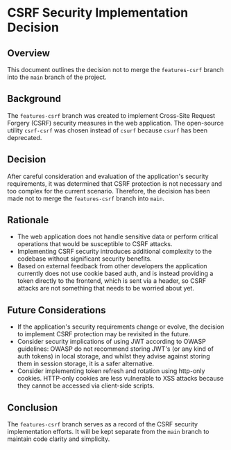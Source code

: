 # CSRF Security Implementation Decision

## Overview
This document outlines the decision not to merge the `features-csrf` branch into the `main` branch of the project.

## Background
The `features-csrf` branch was created to implement Cross-Site Request Forgery (CSRF) security measures in the web application. The open-source utility `csrf-csrf` was chosen instead of `csurf` because `csurf` has been deprecated.

## Decision
After careful consideration and evaluation of the application's security requirements, it was determined that CSRF protection is not necessary and too complex for the current scenario. Therefore, the decision has been made not to merge the `features-csrf` branch into `main`.

## Rationale
- The web application does not handle sensitive data or perform critical operations that would be susceptible to CSRF attacks.
- Implementing CSRF security introduces additional complexity to the codebase without significant security benefits.
- Based on external feedback from other developers the application currently does not use cookie based auth, and is instead providing a token directly to the frontend, which is sent via a header, so CSRF attacks are not something that needs to be worried about yet.

## Future Considerations
- If the application's security requirements change or evolve, the decision to implement CSRF protection may be revisited in the future.
- Consider security implications of using JWT according to OWASP guidelines: OWASP do not recommend storing JWT's (or any kind of auth tokens) in local storage, and whilst they advise against storing them in session storage, it is a safer alternative.
- Consider implementing token refresh and rotation using http-only cookies. HTTP-only cookies are less vulnerable to XSS attacks because they cannot be accessed via client-side scripts.

## Conclusion
The `features-csrf` branch serves as a record of the CSRF security implementation efforts. It will be kept separate from the `main` branch to maintain code clarity and simplicity.